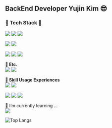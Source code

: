 ## BackEnd Developer Yujin Kim 😎

### 🌴 **Tech Stack** 🌴


<img src="https://img.shields.io/badge/SpringBoot-6DB33F?style=flat-square&logo=SpringBoot&logoColor=white"/> <img src="https://img.shields.io/badge/Java-black?style=flat-square&logo=OpenJDK&logoColor=white"/> <img src="https://img.shields.io/badge/Spring-6DB33F?style=flat-square&logo=Spring&logoColor=white"/> 

<img src="https://img.shields.io/badge/JPA-black?style=flat-square&logo=Hibernate&logoColor=white"/> <img src="https://img.shields.io/badge/MySql-4479A1?style=flat-square&logo=MySQL&logoColor=white"/> 

<img src="https://img.shields.io/badge/Html5-E34F26?style=flat-square&logo=HTML5&logoColor=white"/> <img src="https://img.shields.io/badge/Css3-1572B6?style=flat-square&logo=CSS3&logoColor=white"/> <img src="https://img.shields.io/badge/JavaScript-f7df1e?style=flat-square&logo=JavaScript&logoColor=white"/>



**🍒 Etc.** <br>
<img src="https://img.shields.io/badge/Postman-FF6C37?style=flat-square&logo=Postman&logoColor=white"/> <img src="https://img.shields.io/badge/Figma-F24E1E?style=flat-square&logo=Figma&logoColor=white"/> 



**🌱 Skill Usage Experiences**  <br>
<img src="https://img.shields.io/badge/React-61DAFB?style=flat-square&logo=React&logoColor=white"/> <img src="https://img.shields.io/badge/TypeScript-3178C6?style=flat-square&logo=TypeScript&logoColor=white"/> 

<img src="https://img.shields.io/badge/Vue.js-4FC08D?style=flat-square&logo=Vue.js&logoColor=black"/> <img src="https://img.shields.io/badge/Postgresql-black?style=flat-square&logo=Hibernate&logoColor=white"/> <img src="https://img.shields.io/badge/ApacheTomcat-F8DC75?style=flat-square&logo=ApacheTomcat&logoColor=black"/> 

 
🔭 I’m currently learning ...<br>
 <img src="https://img.shields.io/badge/React-61DAFB?style=flat-square&logo=React&logoColor=white"/> 






![Top Langs](https://github-readme-stats.vercel.app/api/top-langs/?username=yujinkim31&layout=compact)

<!--
**yujinkim31/yujinkim31** is a ✨ _special_ ✨ repository because its `README.md` (this file) appears on your GitHub profile.

Here are some ideas to get you started:

- 🔭 I’m currently working on ...
- 🌱 I’m currently learning ...
- 👯 I’m looking to collaborate on ...
- 🤔 I’m looking for help with ...
- 💬 Ask me about ...
- 📫 How to reach me: ...
- 😄 Pronouns: ...
- ⚡ Fun fact: ...
-->
